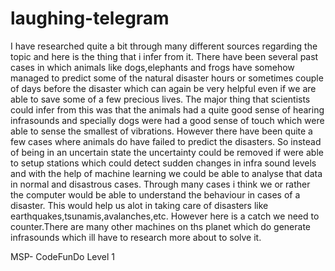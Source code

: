 # laughing-telegram
I have researched quite a bit through many different sources regarding the topic and here is the thing that i infer from it.
There have been several past cases in which animals like dogs,elephants and frogs have somehow managed to predict some of the natural disaster hours or sometimes couple of days before the disaster which can again be very helpful even if we are able to save some of a few precious lives.
The major thing that scientists could infer from this was that the animals had a quite good sense of hearing infrasounds and specially dogs were had a good sense of touch which were able to sense the smallest of vibrations.
However there have been quite a few cases where animals do have failed to predict the disasters.
So instead of being in an uncertain state the uncertainty could be removed if were able to setup stations which could detect sudden changes in infra sound levels and with the help of machine learning we could be able to analyse that data in normal and disastrous cases.
Through many cases i think we or rather the computer would be able to understand the behaviour in cases of a disaster.
This would help us alot in taking care of disasters like earthquakes,tsunamis,avalanches,etc.
However here is a catch we need to counter.There are many other machines on ths planet which do generate infrasounds which ill have to research more about to solve it.


MSP- CodeFunDo Level 1
